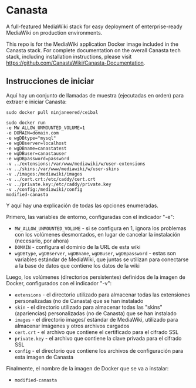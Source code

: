 # Canasta
A full-featured MediaWiki stack for easy deployment of enterprise-ready MediaWiki on production environments.

This repo is for the MediaWiki application Docker image included in the Canasta stack. For complete documentation on the overall Canasta tech stack, including installation instructions, please visit https://github.com/CanastaWiki/Canasta-Documentation.

## Instrucciones de iniciar
Aquí hay un conjunto de llamadas de muestra (ejecutadas en orden) para extraer e iniciar Canasta:
```
sudo docker pull ninjaneered/ceibal
```

```
sudo docker run
-e MW_ALLOW_UNMOUNTED_VOLUME=1
-e DOMAIN=domain.com
-e wgDBtype="mysql"
-e wgDBserver=localhost
-e wgDBname=canastatest
-e wgDBuser=canastauser
-e wgDBpassword=password
-v ../extensions:/var/www/mediawiki/w/user-extensions
-v ../skins:/var/www/mediawiki/w/user-skins
-v ./images:/mediawiki/images
-v ../cert.crt:/etc/caddy/cert.crt
-v ../private.key:/etc/caddy/private.key
-v ./config:/mediawiki/config
modified-canasta
```

Y aquí hay una explicación de todas las opciones enumeradas.

Primero, las variables de entorno, configuradas con el indicador "-e":
- `MW_ALLOW_UNMOUNTED_VOLUME` - si se configura en 1, ignora los problemas con los volúmenes desmontados, en lugar de cancelar la instalación (necesario, por ahora)
- `DOMAIN` - configura el dominio de la URL de esta wiki
- `wgDBtype`, `wgDBserver`, `wgDBname`, `wgDBuser`, `wgDBpassword` - estas son variables estándar de MediaWiki, que juntas se utilizan para conectarse a la base de datos que contiene los datos de la wiki

Luego, los volúmenes (directorios persistentes) definidos de la imagen de Docker, configurados con el indicador "-v":
- `extensions` - el directorio utilizado para almacenar todas las extensiones personalizadas (no de Canasta) que se han instalado
- `skin` - el directorio utilizado para almacenar todas las "skins" (apariencias) personalizadas (no de Canasta) que se han instalado
- `images` - el directorio images/ estándar de MediaWiki, utilizado para almacenar imágenes y otros archivos cargados
- `cert.crt` - el archivo que contiene el certificado para el cifrado SSL
- `private.key` -  el archivo que contiene la clave privada para el cifrado SSL
- `config` - el directorio que contiene los archivos de configuración para esta imagen de Canasta

Finalmente, el nombre de la imagen de Docker que se va a instalar:
- `modified-canasta`
